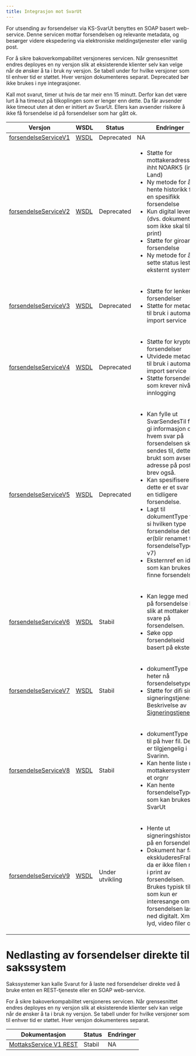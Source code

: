 ```yaml
---
title: Integrasjon mot SvarUt
---
```


For utsending av forsendelser via KS-SvarUt benyttes en SOAP basert web-service. Denne servicen mottar forsendelsen og relevante metadata, og besørger videre ekspedering via elektroniske meldingstjenester eller vanlig post.

For å sikre bakoverkompabilitet versjoneres servicen. Når grensesnittet endres deployes en ny versjon slik at eksisterende klienter selv kan velge når de ønsker å ta i bruk ny versjon. Se tabell under for hvilke versjoner som til enhver tid er støttet. Hver versjon dokumenteres separat. Deprecated bør ikke brukes i nye integrasjoner.

Kall mot svarut, timer ut hvis de tar meir enn 15 minutt. Derfor kan det være lurt å ha timeout på tilkoplingen som er lenger enn dette. Da får avsender ikke timeout uten at den er initiert av SvarUt. Ellers kan avsender risikere å ikke få forsendelse id på forsendelser som har gått ok.

| Versjon | WSDL | Status | Endringer |
| --- | --- | --- | --- |
| [forsendelseServiceV1](ForsendelseServiceV1) | [WSDL](https://svarut.ks.no/tjenester/forsendelseservice/ForsendelsesServiceV1?wsdl) | Deprecated | NA | 
| [forsendelseServiceV2](ForsendelseServiceV2) | [WSDL](https://svarut.ks.no/tjenester/forsendelseservice/ForsendelsesServiceV2?wsdl) | Deprecated | <ul><li>Støtte for mottakeradresse ihht NOARK5 (inkl. Land)</li><li>Ny metode for å hente historikk for en spesifikk forsendelse</li><li>Kun digital levering (dvs. dokumenter som ikke skal til print)</li><li>Støtte for giroark i forsendelse</li><li>Ny metode for å sette status lest fra eksternt system</li></ul> |
| [forsendelseServiceV3](ForsendelseServiceV3) | [WSDL](https://svarut.ks.no/tjenester/forsendelseservice/ForsendelsesServiceV3?wsdl) | Deprecated | <ul><li>Støtte for lenker i forsendelser</li><li>Støtte for metadata til bruk i automatisk import service</li></ul> | 
| [forsendelseServiceV4](ForsendelseServiceV4) | [WSDL](https://svarut.ks.no/tjenester/forsendelseservice/ForsendelsesServiceV4?wsdl) | Deprecated | <ul><li>Støtte for krypterte forsendelser</li><li>Utvidede metadata til bruk i automatisk import service</li><li>Støtte forsendelser som krever nivå4-innlogging</li></ul> |
| [forsendelseServiceV5](ForsendelseServiceV5) | [WSDL](https://svarut.ks.no/tjenester/forsendelseservice/ForsendelsesServiceV5?wsdl) | Deprecated | <ul><li>Kan fylle ut SvarSendesTil for å gi informasjon om hvem svar på forsendelsen skal sendes til, dette blir brukt som avsender adresse på postlagt brev også.</li><li>Kan spesifisere om dette er et svar på en tidligere forsendelse.</li><li>Lagt til dokumentType for å si hvilken type forsendelse dette er(blir renamet til forsendelseType i v7)</li><li>Eksternref en id som kan brukes til å finne forsendelser</li></ul> |
| [forsendelseServiceV6](ForsendelseServiceV6) | [WSDL](https://svarut.ks.no/tjenester/forsendelseservice/ForsendelsesServiceV6?wsdl) | Stabil | <ul><li>Kan legge med svar på forsendelse link, slik at mottaker kan svare på forsendelsen.</li><li>Søke opp forsendelseid basert på eksternref</li></ul> |
| [forsendelseServiceV7](ForsendelseServiceV7) | [WSDL](https://svarut.ks.no/tjenester/forsendelseservice/ForsendelsesServiceV7?wsdl) | Stabil | <ul><li>dokumentType heter nå forsendelsetype</li><li>Støtte for difi sin signeringstjeneste. Beskrivelse av [Signeringstjeneste](Signeringstjeneste)</li></ul> |
| [forsendelseServiceV8](ForsendelseServiceV8) | [WSDL](https://svarut.ks.no/tjenester/forsendelseservice/ForsendelsesServiceV8?wsdl) | Stabil | <ul><li>dokumentType lagt til på hver fil. Denne er tilgjengelig i Svarinn. </li><li>Kan hente liste med mottakersystem for et orgnr</li><li>Kan hente forsendelseTyper som kan brukes i SvarUt</li></ul> |
| [forsendelseServiceV9](ForsendelseServiceV9) | [WSDL](https://svarut.ks.no/tjenester/forsendelseservice/ForsendelsesServiceV9?wsdl) | Under utvikling | <ul><li>Hente ut signeringshistorikk på en forsendelse</li><li>Dokument har fått ekskluderesFraPrint, da er ikke filen med i print av forsendelsen. Brukes typisk til filer som kun er interesange om forsendelsen lastes ned digitalt. Xml, lyd, video filer osv.</li></ul> |

# Nedlasting av forsendelser direkte til sakssystem

Sakssystemer kan kalle Svarut for å laste ned forsendelser direkte ved å bruke enten en REST-tjeneste eller en SOAP web-service.

For å sikre bakoverkompabilitet versjoneres servicen. Når grensesnittet endres deployes en ny versjon slik at eksisterende klienter selv kan velge når de ønsker å ta i bruk ny versjon. Se tabell under for hvilke versjoner som til enhver tid er støttet. Hver versjon dokumenteres separat.

| Dokumentasjon | Status | Endringer | 
| --- | --- | --- | 
| [MottaksService V1 REST](mottaksservice-REST) | Stabil | NA | 


